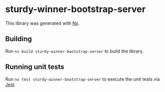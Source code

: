 # sturdy-winner-bootstrap-server

This library was generated with [Nx](https://nx.dev).

## Building

Run `nx build sturdy-winner-bootstrap-server` to build the library.

## Running unit tests

Run `nx test sturdy-winner-bootstrap-server` to execute the unit tests via [Jest](https://jestjs.io).
